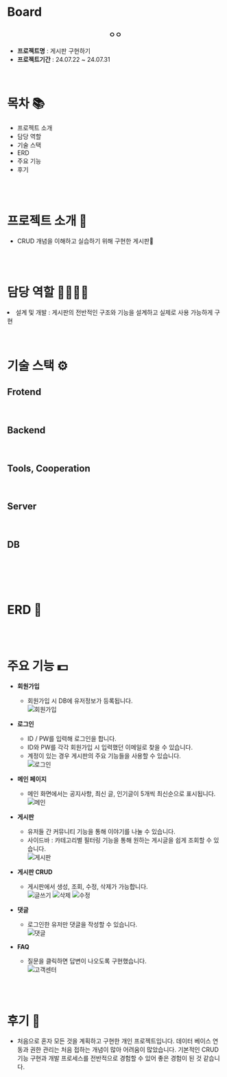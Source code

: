 # Board

<h3 align="center"><strong>ㅇㅇ</strong></h3>



- **프로젝트명** : 게시판 구현하기
- **프로젝트기간** : 24.07.22 ~ 24.07.31

<br/>

# 목차 📚
- <a>프로젝트 소개</a>
- <a>담당 역할
- <a>기술 스택
- <a>ERD
- <a>주요 기능
- <a>후기</a>

<br/>
<br/>

# 프로젝트 소개 🔎

- CRUD 개념을 이해하고 실습하기 위해 구현한 게시판💱
  
  <br/>
  <br/>


# 담당 역할 👨‍👨‍👦‍👦
<li>설계 및 개발 : 게시판의 전반적인 구조와 기능을 설계하고 실제로 사용 가능하게 구현</li>

<br/>
<br/>

# 기술 스택 ⚙

## Frotend


<br/>

## Backend


<br/>

## Tools, Cooperation


<br/>

## Server


<br/>

## DB


<br/>


<br/><br/>

# ERD 📝



<br/><br/>
# 주요 기능 💵
- **회원가입**
  - 회원가입 시 DB에 유저정보가 등록됩니다.<br/>
  ![회원가입](https://github.com/user-attachments/assets/f6020ec2-d70d-4f64-91e5-f49db26c294e)

- **로그인**
  - ID / PW를 입력해 로그인을 합니다.
  - ID와 PW를 각각 회원가입 시 입력했던 이메일로 찾을 수 있습니다.
  - 계정이 있는 경우 게시판의 주요 기능들을 사용할 수 있습니다.<br>
  ![로그인](https://github.com/user-attachments/assets/c0f96473-03c9-46cf-8083-9831f58f7552)
  
- **메인 페이지**
  - 메인 화면에서는 공지사항, 최신 글, 인기글이 5개씩 최신순으로 표시됩니다.<br>
  ![메인](https://github.com/user-attachments/assets/216d2824-3ae0-47fe-9c10-ce86f2e3dfbd)

- **게시판**
  - 유저들 간 커뮤니티 기능을 통해 이야기를 나눌 수 있습니다.
  - 사이드바 : 카테고리별 필터링 기능을 통해 원하는 게시글을 쉽게 조회할 수 있습니다.<br>
  ![게시판](https://github.com/user-attachments/assets/0d011678-b161-4f8d-923c-169528362b71)

- **게시판 CRUD**
  - 게시판에서 생성, 조회, 수정, 삭제가 가능합니다.<br>
  ![글쓰기](https://github.com/user-attachments/assets/947d763f-a04f-443c-9c93-51a025f8e096)
  ![삭제](https://github.com/user-attachments/assets/cee1d8d8-92dd-40f5-9be7-567bcd8c094a)
  ![수정](https://github.com/user-attachments/assets/c1285e1c-f436-4ecd-ad20-a226cfafbaee)
  
- **댓글**
  - 로그인한 유저만 댓글을 작성할 수 있습니다.<br>
  ![댓글](https://github.com/user-attachments/assets/15df5aa4-e6ee-42c3-9e05-70bc0136c872)

- **FAQ**
  - 질문을 클릭하면 답변이 나오도록 구현했습니다.<br>
  ![고객센터](https://github.com/user-attachments/assets/6089d39e-f6e1-4852-84ac-219b77c0afa7)
    
<br/>
<br/>

# 후기 🧐
- 처음으로 혼자 모든 것을 계획하고 구현한 개인 프로젝트입니다. 데이터 베이스 연동과 권한 관리는 처음 접하는 개념이 많아 어려움이 많았습니다. 기본적인 CRUD 기능 구현과 개발 프로세스를 전반적으로 경험할 수 있어 좋은 경험이 된 것 같습니다.
<br/><br/>
